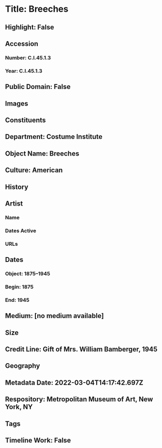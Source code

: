 # Title: Breeches
## Highlight: False
## Accession
### Number: C.I.45.1.3
### Year: C.I.45.1.3
## Public Domain: False
## Images
## Constituents
## Department: Costume Institute
## Object Name: Breeches
## Culture: American
## History
## Artist
### Name
### Dates Active
### URLs
## Dates
### Object: 1875–1945
### Begin: 1875
### End: 1945
## Medium: [no medium available]
## Size
## Credit Line: Gift of Mrs. William Bamberger, 1945
## Geography
## Metadata Date: 2022-03-04T14:17:42.697Z
## Respository: Metropolitan Museum of Art, New York, NY
## Tags
## Timeline Work: False